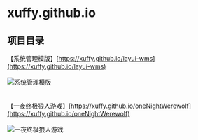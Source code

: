xuffy.github.io
== 

项目目录
-----------------------------------
【系统管理模版】[https://xuffy.github.io/layui-wms](https://xuffy.github.io/layui-wms)<br /> <br />
![系统管理模版](https://xuffy.github.io/wms.png)
<br /> <br /> <br /> 
【一夜终极狼人游戏】[https://xuffy.github.io/oneNightWerewolf](https://xuffy.github.io/oneNightWerewolf)<br /><br /> 
![一夜终极狼人游戏](https://xuffy.github.io/oneNightWerewolf.png)
<br /> <br /> <br /> 
